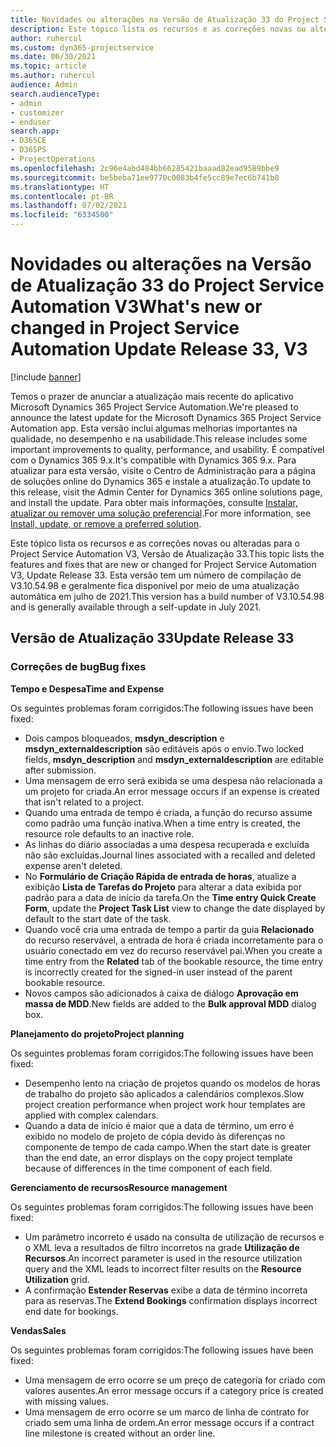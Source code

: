 ```yaml
---
title: Novidades ou alterações na Versão de Atualização 33 do Project Service Automation V3
description: Este tópico lista os recursos e as correções novas ou alteradas disponíveis na Versão de Atualização 33 do Project Service Automation V3.
author: ruhercul
ms.custom: dyn365-projectservice
ms.date: 06/30/2021
ms.topic: article
ms.author: ruhercul
audience: Admin
search.audienceType:
- admin
- customizer
- enduser
search.app:
- D365CE
- D365PS
- ProjectOperations
ms.openlocfilehash: 2c96e4abd484bb66285421baaad82ead9589bbe9
ms.sourcegitcommit: be5beba71ee9770c0083b4fe5cc89e7ec6b741b8
ms.translationtype: HT
ms.contentlocale: pt-BR
ms.lasthandoff: 07/02/2021
ms.locfileid: "6334500"
---
```

# <a name="whats-new-or-changed-in-project-service-automation-update-release-33-v3"></a><span data-ttu-id="1345b-103">Novidades ou alterações na Versão de Atualização 33 do Project Service Automation V3</span><span class="sxs-lookup"><span data-stu-id="1345b-103">What's new or changed in Project Service Automation Update Release 33, V3</span></span>

[!include [banner](../includes/psa-now-project-operations.md)]

<span data-ttu-id="1345b-104">Temos o prazer de anunciar a atualização mais recente do aplicativo Microsoft Dynamics 365 Project Service Automation.</span><span class="sxs-lookup"><span data-stu-id="1345b-104">We're pleased to announce the latest update for the Microsoft Dynamics 365 Project Service Automation app.</span></span> <span data-ttu-id="1345b-105">Esta versão inclui algumas melhorias importantes na qualidade, no desempenho e na usabilidade.</span><span class="sxs-lookup"><span data-stu-id="1345b-105">This release includes some important improvements to quality, performance, and usability.</span></span> <span data-ttu-id="1345b-106">É compatível com o Dynamics 365 9.x.</span><span class="sxs-lookup"><span data-stu-id="1345b-106">It's compatible with Dynamics 365 9.x.</span></span> <span data-ttu-id="1345b-107">Para atualizar para esta versão, visite o Centro de Administração para a página de soluções online do Dynamics 365 e instale a atualização.</span><span class="sxs-lookup"><span data-stu-id="1345b-107">To update to this release, visit the Admin Center for Dynamics 365 online solutions page, and install the update.</span></span> <span data-ttu-id="1345b-108">Para obter mais informações, consulte [Instalar, atualizar ou remover uma solução preferencial](/power-platform/admin/install-remove-preferred-solution).</span><span class="sxs-lookup"><span data-stu-id="1345b-108">For more information, see [Install, update, or remove a preferred solution](/power-platform/admin/install-remove-preferred-solution).</span></span>

<span data-ttu-id="1345b-109">Este tópico lista os recursos e as correções novas ou alteradas para o Project Service Automation V3, Versão de Atualização 33.</span><span class="sxs-lookup"><span data-stu-id="1345b-109">This topic lists the features and fixes that are new or changed for Project Service Automation V3, Update Release 33.</span></span> <span data-ttu-id="1345b-110">Esta versão tem um número de compilação de V3.10.54.98 e geralmente fica disponível por meio de uma atualização automática em julho de 2021.</span><span class="sxs-lookup"><span data-stu-id="1345b-110">This version has a build number of V3.10.54.98 and is generally available through a self-update in July 2021.</span></span>

## <a name="update-release-33"></a><span data-ttu-id="1345b-111">Versão de Atualização 33</span><span class="sxs-lookup"><span data-stu-id="1345b-111">Update Release 33</span></span>

### <a name="bug-fixes"></a><span data-ttu-id="1345b-112">Correções de bug</span><span class="sxs-lookup"><span data-stu-id="1345b-112">Bug fixes</span></span>

<span data-ttu-id="1345b-113">**Tempo e Despesa**</span><span class="sxs-lookup"><span data-stu-id="1345b-113">**Time and Expense**</span></span>

<span data-ttu-id="1345b-114">Os seguintes problemas foram corrigidos:</span><span class="sxs-lookup"><span data-stu-id="1345b-114">The following issues have been fixed:</span></span>

- <span data-ttu-id="1345b-115">Dois campos bloqueados, **msdyn_description** e **msdyn_externaldescription** são editáveis após o envio.</span><span class="sxs-lookup"><span data-stu-id="1345b-115">Two locked fields, **msdyn_description** and **msdyn_externaldescription** are editable after submission.</span></span>
- <span data-ttu-id="1345b-116">Uma mensagem de erro será exibida se uma despesa não relacionada a um projeto for criada.</span><span class="sxs-lookup"><span data-stu-id="1345b-116">An error message occurs if an expense is created that isn't related to a project.</span></span>
- <span data-ttu-id="1345b-117">Quando uma entrada de tempo é criada, a função do recurso assume como padrão uma função inativa.</span><span class="sxs-lookup"><span data-stu-id="1345b-117">When a time entry is created, the resource role defaults to an inactive role.</span></span>
- <span data-ttu-id="1345b-118">As linhas do diário associadas a uma despesa recuperada e excluída não são excluídas.</span><span class="sxs-lookup"><span data-stu-id="1345b-118">Journal lines associated with a recalled and deleted expense aren't deleted.</span></span>
- <span data-ttu-id="1345b-119">No **Formulário de Criação Rápida de entrada de horas**, atualize a exibição **Lista de Tarefas do Projeto** para alterar a data exibida por padrão para a data de início da tarefa.</span><span class="sxs-lookup"><span data-stu-id="1345b-119">On the **Time entry Quick Create Form**, update the **Project Task List** view to change the date displayed by default to the start date of the task.</span></span>
- <span data-ttu-id="1345b-120">Quando você cria uma entrada de tempo a partir da guia **Relacionado** do recurso reservável, a entrada de hora é criada incorretamente para o usuário conectado em vez do recurso reservável pai.</span><span class="sxs-lookup"><span data-stu-id="1345b-120">When you create a time entry from the **Related** tab of the bookable resource, the time entry is incorrectly created for the signed-in user instead of the parent bookable resource.</span></span>
- <span data-ttu-id="1345b-121">Novos campos são adicionados à caixa de diálogo **Aprovação em massa de MDD**.</span><span class="sxs-lookup"><span data-stu-id="1345b-121">New fields are added to the **Bulk approval MDD** dialog box.</span></span>

<span data-ttu-id="1345b-122">**Planejamento do projeto**</span><span class="sxs-lookup"><span data-stu-id="1345b-122">**Project planning**</span></span>

<span data-ttu-id="1345b-123">Os seguintes problemas foram corrigidos:</span><span class="sxs-lookup"><span data-stu-id="1345b-123">The following issues have been fixed:</span></span>
- <span data-ttu-id="1345b-124">Desempenho lento na criação de projetos quando os modelos de horas de trabalho do projeto são aplicados a calendários complexos.</span><span class="sxs-lookup"><span data-stu-id="1345b-124">Slow project creation performance when project work hour templates are applied with complex calendars.</span></span>
- <span data-ttu-id="1345b-125">Quando a data de início é maior que a data de término, um erro é exibido no modelo de projeto de cópia devido às diferenças no componente de tempo de cada campo.</span><span class="sxs-lookup"><span data-stu-id="1345b-125">When the start date is greater than the end date, an error displays on the copy project template because of differences in the time component of each field.</span></span>

<span data-ttu-id="1345b-126">**Gerenciamento de recursos**</span><span class="sxs-lookup"><span data-stu-id="1345b-126">**Resource management**</span></span>

<span data-ttu-id="1345b-127">Os seguintes problemas foram corrigidos:</span><span class="sxs-lookup"><span data-stu-id="1345b-127">The following issues have been fixed:</span></span>
- <span data-ttu-id="1345b-128">Um parâmetro incorreto é usado na consulta de utilização de recursos e o XML leva a resultados de filtro incorretos na grade **Utilização de Recursos**.</span><span class="sxs-lookup"><span data-stu-id="1345b-128">An incorrect parameter is used in the resource utilization query and the XML leads to incorrect filter results on the **Resource Utilization** grid.</span></span>
- <span data-ttu-id="1345b-129">A confirmação **Estender Reservas** exibe a data de término incorreta para as reservas.</span><span class="sxs-lookup"><span data-stu-id="1345b-129">The **Extend Bookings** confirmation displays incorrect end date for bookings.</span></span>

<span data-ttu-id="1345b-130">**Vendas**</span><span class="sxs-lookup"><span data-stu-id="1345b-130">**Sales**</span></span>

<span data-ttu-id="1345b-131">Os seguintes problemas foram corrigidos:</span><span class="sxs-lookup"><span data-stu-id="1345b-131">The following issues have been fixed:</span></span>
- <span data-ttu-id="1345b-132">Uma mensagem de erro ocorre se um preço de categoria for criado com valores ausentes.</span><span class="sxs-lookup"><span data-stu-id="1345b-132">An error message occurs if a category price is created with missing values.</span></span>
- <span data-ttu-id="1345b-133">Uma mensagem de erro ocorre se um marco de linha de contrato for criado sem uma linha de ordem.</span><span class="sxs-lookup"><span data-stu-id="1345b-133">An error message occurs if a contract line milestone is created without an order line.</span></span>
